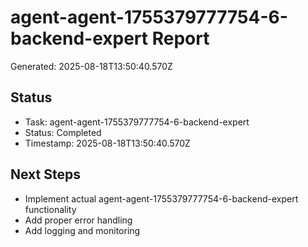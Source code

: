 # agent-agent-1755379777754-6-backend-expert Report

Generated: 2025-08-18T13:50:40.570Z

## Status
- Task: agent-agent-1755379777754-6-backend-expert
- Status: Completed
- Timestamp: 2025-08-18T13:50:40.570Z

## Next Steps
- Implement actual agent-agent-1755379777754-6-backend-expert functionality
- Add proper error handling
- Add logging and monitoring
